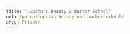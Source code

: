 ```yaml
---
title: "Lupita's Beauty & Barber School"
url: /pasco/lupitas-beauty-und-barber-school/
shop: Friseur
---
```

